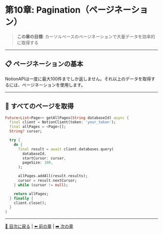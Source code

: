 # 第10章: Pagination（ページネーション）

> **この章の目標**: カーソルベースのページネーションで大量データを効率的に取得する

---

## 📋 ページネーションの基本

NotionAPIは一度に最大100件までしか返しません。それ以上のデータを取得するには、ページネーションを使用します。

---

## 🔁 すべてのページを取得

```dart
Future<List<Page>> getAllPages(String databaseId) async {
  final client = NotionClient(token: 'your_token');
  final allPages = <Page>[];
  String? cursor;

  try {
    do {
      final result = await client.databases.query(
        databaseId,
        startCursor: cursor,
        pageSize: 100,
      );

      allPages.addAll(result.results);
      cursor = result.nextCursor;
    } while (cursor != null);

    return allPages;
  } finally {
    client.close();
  }
}
```

---

[📖 目次に戻る](./index.md) | [⬅️ 前の章](./09_search.md) | [➡️ 次の章](./11_todo_app_part1.md)
